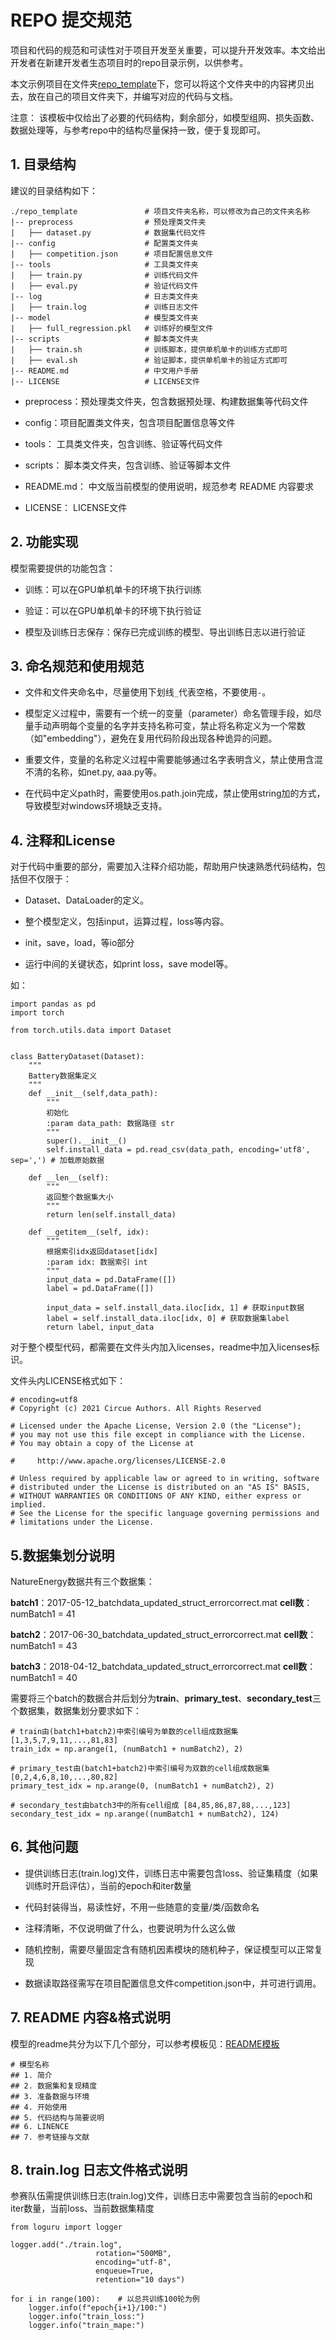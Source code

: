 # REPO 提交规范

项目和代码的规范和可读性对于项目开发至关重要，可以提升开发效率。本文给出开发者在新建开发者生态项目时的repo目录示例，以供参考。

本文示例项目在文件夹[repo_template](https://github.com/thinkenergy/vloong-nature-energy/blob/master/repo_template)下，您可以将这个文件夹中的内容拷贝出去，放在自己的项目文件夹下，并编写对应的代码与文档。

注意： 该模板中仅给出了必要的代码结构，剩余部分，如模型组网、损失函数、数据处理等，与参考repo中的结构尽量保持一致，便于复现即可。



## 1. 目录结构

建议的目录结构如下：

```Plaintext
./repo_template               # 项目文件夹名称，可以修改为自己的文件夹名称
|-- preprocess                # 预处理类文件夹
|   ├── dataset.py            # 数据集代码文件
|-- config                    # 配置类文件夹
|   ├── competition.json      # 项目配置信息文件
|-- tools                     # 工具类文件夹
|   ├── train.py              # 训练代码文件
|   ├── eval.py               # 验证代码文件
|-- log                       # 日志类文件夹
|   ├── train.log             # 训练日志文件
|-- model                     # 模型类文件夹
|   ├── full_regression.pkl   # 训练好的模型文件
|-- scripts                   # 脚本类文件夹
|   ├── train.sh              # 训练脚本，提供单机单卡的训练方式即可
|   ├── eval.sh               # 验证脚本，提供单机单卡的验证方式即可
|-- README.md                 # 中文用户手册
|-- LICENSE                   # LICENSE文件
```

- preprocess：预处理类文件夹，包含数据预处理、构建数据集等代码文件

- config：项目配置类文件夹，包含项目配置信息等文件

- tools： 工具类文件夹，包含训练、验证等代码文件

- scripts： 脚本类文件夹，包含训练、验证等脚本文件

- README.md： 中文版当前模型的使用说明，规范参考 README 内容要求

- LICENSE： LICENSE文件



## 2. 功能实现

模型需要提供的功能包含：

- 训练：可以在GPU单机单卡的环境下执行训练

- 验证：可以在GPU单机单卡的环境下执行验证

- 模型及训练日志保存：保存已完成训练的模型、导出训练日志以进行验证



## 3. 命名规范和使用规范

- 文件和文件夹命名中，尽量使用下划线`_`代表空格，不要使用`-`。

- 模型定义过程中，需要有一个统一的变量（parameter）命名管理手段，如尽量手动声明每个变量的名字并支持名称可变，禁止将名称定义为一个常数（如"embedding"），避免在复用代码阶段出现各种诡异的问题。

- 重要文件，变量的名称定义过程中需要能够通过名字表明含义，禁止使用含混不清的名称，如net.py, aaa.py等。

- 在代码中定义path时，需要使用os.path.join完成，禁止使用string加的方式，导致模型对windows环境缺乏支持。



## 4. 注释和License

对于代码中重要的部分，需要加入注释介绍功能，帮助用户快速熟悉代码结构，包括但不仅限于：

- Dataset、DataLoader的定义。

- 整个模型定义，包括input，运算过程，loss等内容。

- init，save，load，等io部分

- 运行中间的关键状态，如print loss，save model等。

如：

```undefined
import pandas as pd
import torch

from torch.utils.data import Dataset


class BatteryDataset(Dataset):
    """
    Battery数据集定义
    """
    def __init__(self,data_path):
        """
        初始化
        :param data_path: 数据路径 str
        """
        super().__init__()
        self.install_data = pd.read_csv(data_path, encoding='utf8', sep=',') # 加载原始数据
        
    def __len__(self):
        """
        返回整个数据集大小
        """
        return len(self.install_data)
    
    def __getitem__(self, idx):
        """
        根据索引idx返回dataset[idx]
        :param idx: 数据索引 int
        """
        input_data = pd.DataFrame([])
        label = pd.DataFrame([])
        
        input_data = self.install_data.iloc[idx, 1] # 获取input数据
        label = self.install_data.iloc[idx, 0] # 获取数据集label
        return label, input_data
```

对于整个模型代码，都需要在文件头内加入licenses，readme中加入licenses标识。

文件头内LICENSE格式如下：

```Plaintext
# encoding=utf8
# Copyright (c) 2021 Circue Authors. All Rights Reserved

# Licensed under the Apache License, Version 2.0 (the "License");
# you may not use this file except in compliance with the License.
# You may obtain a copy of the License at

#     http://www.apache.org/licenses/LICENSE-2.0

# Unless required by applicable law or agreed to in writing, software
# distributed under the License is distributed on an "AS IS" BASIS,
# WITHOUT WARRANTIES OR CONDITIONS OF ANY KIND, either express or implied.
# See the License for the specific language governing permissions and
# limitations under the License.
```



## 5.数据集划分说明

NatureEnergy数据共有三个数据集：

**batch1**：2017-05-12_batchdata_updated_struct_errorcorrect.mat        **cell数**：numBatch1 = 41

**batch2**：2017-06-30_batchdata_updated_struct_errorcorrect.mat        **cell数**：numBatch1 = 43

**batch3**：2018-04-12_batchdata_updated_struct_errorcorrect.mat        **cell数**：numBatch1 = 40

需要将三个batch的数据合并后划分为**train**、**primary_test**、**secondary_test**三个数据集，数据集划分要求如下：

```undefined
# train由(batch1+batch2)中索引编号为单数的cell组成数据集 [1,3,5,7,9,11,...,81,83]
train_idx = np.arange(1, (numBatch1 + numBatch2), 2)

# primary_test由(batch1+batch2)中索引编号为双数的cell组成数据集 [0,2,4,6,8,10,...,80,82]
primary_test_idx = np.arange(0, (numBatch1 + numBatch2), 2)

# secondary_test由batch3中的所有cell组成 [84,85,86,87,88,...,123]
secondary_test_idx = np.arange((numBatch1 + numBatch2), 124)
```



## 6. 其他问题

- 提供训练日志(train.log)文件，训练日志中需要包含loss、验证集精度（如果训练时开启评估），当前的epoch和iter数量

- 代码封装得当，易读性好，不用一些随意的变量/类/函数命名

- 注释清晰，不仅说明做了什么，也要说明为什么这么做

- 随机控制，需要尽量固定含有随机因素模块的随机种子，保证模型可以正常复现

- 数据读取路径需写在项目配置信息文件competition.json中，并可进行调用。



## 7. README 内容&格式说明

模型的readme共分为以下几个部分，可以参考模板见：[README模板](https://github.com/thinkenergy/vloong-nature-energy/blob/master/README模板.md) 

```Plaintext
# 模型名称
## 1. 简介
## 2. 数据集和复现精度
## 3. 准备数据与环境
## 4. 开始使用
## 5. 代码结构与简要说明
## 6. LINENCE
## 7. 参考链接与文献
```



## 8. train.log 日志文件格式说明

参赛队伍需提供训练日志(train.log)文件，训练日志中需要包含当前的epoch和iter数量，当前loss、当前数据集精度

```undefined
from loguru import logger

logger.add("./train.log",
                   rotation="500MB",
                   encoding="utf-8",
                   enqueue=True,
                   retention="10 days")
                   
for i in range(100):    # 以总共训练100轮为例
    logger.info(f"epoch{i+1}/100:")
    logger.info("train_loss:")
    logger.info("train_mape:")
```